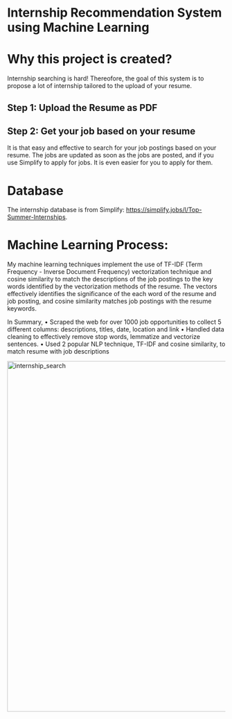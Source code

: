 # Internship Recommendation System using Machine Learning

# Why this project is created? 
Internship searching is hard! Thereofore, the goal of this system is to propose a lot of internship tailored to the upload of your resume.

## Step 1: Upload the Resume as PDF 
## Step 2: Get your job based on your resume 
It is that easy and effective to search for your job postings based on your resume. The jobs are updated as soon as the jobs are posted, and if you use Simplify to apply for jobs. It is even easier for you to apply for them.

# Database
The internship database is from Simplify: https://simplify.jobs/l/Top-Summer-Internships. 

# Machine Learning Process:
My machine learning techniques implement the use of TF-IDF (Term Frequency - Inverse Document Frequency) vectorization technique and cosine similarity to match the descriptions of the job postings to the key words identified by the vectorization methods of the resume. The vectors effectively identifies the significance of the each word of the resume and job posting, and cosine similarity matches job postings with the resume keywords. 

In Summary,
• Scraped the web for over 1000 job opportunities to collect 5 different columns: descriptions, titles, date, location and link
• Handled data cleaning to effectively remove stop words, lemmatize and vectorize sentences.
• Used 2 popular NLP technique, TF-IDF and cosine similarity, to match resume with job descriptions

<img width="809" alt="internship_search" src="https://github.com/BrianTruong23/job_recommendation/assets/40693511/0f57a12c-0acd-4081-8da5-a0d6147b2341">
